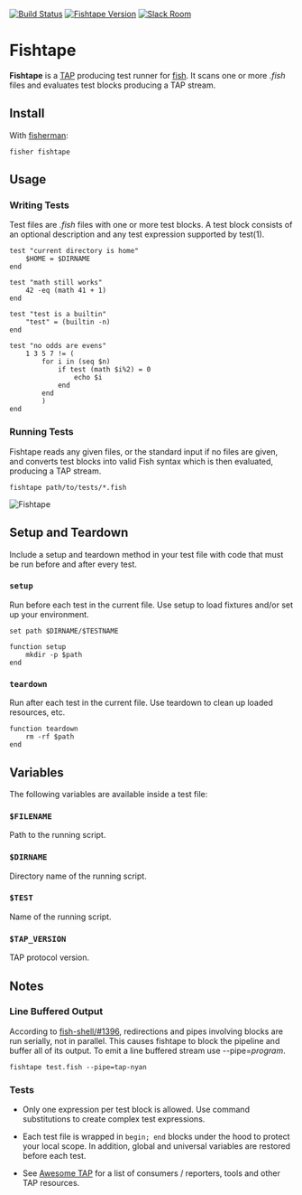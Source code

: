 [![Build Status][travis-badge]][travis-link]
[![Fishtape Version][version-badge]][version-link]
[![Slack Room][slack-badge]][slack-link]

# Fishtape

**Fishtape** is a [TAP] producing test runner for [fish]. It scans one or more *.fish* files and evaluates test blocks producing a TAP stream.

## Install

With [fisherman]:

```fish
fisher fishtape
```

## Usage

### Writing Tests

Test files are *.fish* files with one or more test blocks. A test block consists of an optional description and any test expression supported by test(1).

```fish
test "current directory is home"
    $HOME = $DIRNAME
end

test "math still works"
    42 -eq (math 41 + 1)
end

test "test is a builtin"
    "test" = (builtin -n)
end

test "no odds are evens"
    1 3 5 7 != (
        for i in (seq $n)
            if test (math $i%2) = 0
                echo $i
            end
        end
        )
end
```

### Running Tests

Fishtape reads any given files, or the standard input if no files are given, and converts test blocks into valid Fish syntax which is then evaluated, producing a TAP stream.

```fish
fishtape path/to/tests/*.fish
```

![Fishtape]


## Setup and Teardown

Include a setup and teardown method in your test file with code that must be run before and after every test.

### `setup`

Run before each test in the current file. Use setup to load fixtures and/or set up your environment.

```fish
set path $DIRNAME/$TESTNAME

function setup
    mkdir -p $path
end
```

### `teardown`

Run after each test in the current file. Use teardown to clean up loaded resources, etc.

```fish
function teardown
    rm -rf $path
end
```

## Variables

The following variables are available inside a test file:

### `$FILENAME`

Path to the running script.

### `$DIRNAME`

Directory name of the running script.

### `$TEST`

Name of the running script.

### `$TAP_VERSION`

TAP protocol version.

## Notes

### Line Buffered Output

According to [fish-shell/#1396], redirections and pipes involving blocks are run serially, not in parallel. This causes fishtape to block the pipeline and buffer all of its output. To emit a line buffered stream use --pipe=*program*.

```fish
fishtape test.fish --pipe=tap-nyan
```

### Tests

* Only one expression per test block is allowed. Use command substitutions to create complex test expressions.

* Each test file is wrapped in `begin; end` blocks under the hood to protect your local scope. In addition, global and universal variables are restored before each test.

* See [Awesome TAP] for a list of consumers / reporters, tools and other TAP resources.

[travis-link]: https://travis-ci.org/fisherman/fishtape
[travis-badge]: https://img.shields.io/travis/fisherman/fishtape.svg
[version-badge]: https://img.shields.io/badge/latest-v1.0.0-00B9FF.svg
[version-link]: https://github.com/fisherman/fisherman/releases
[slack-link]: https://fisherman-wharf.herokuapp.com/
[slack-badge]: https://fisherman-wharf.herokuapp.com/badge.svg

[TAP]: http://testanything.org/
[fish]: https://github.com/fish-shell/fish-shell
[Fishtape]: https://cloud.githubusercontent.com/assets/8317250/12836355/6ac01bd8-cbfb-11e5-8ea1-68a4b18e3a81.gif
[Awesome TAP]: https://github.com/sindresorhus/awesome-tap
[fisherman]: http://github.com/fisherman/fisherman
[issues]: https://github.com/fisherman/fishtape/issues
[fish-shell/#1396]: https://github.com/fish-shell/fish-shell/issues/1396

